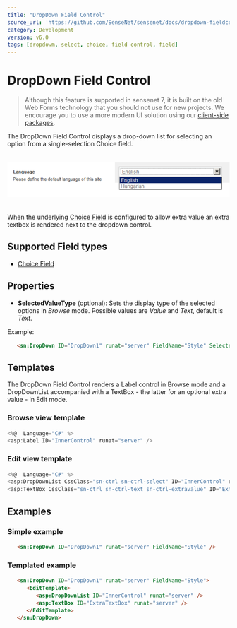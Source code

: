 ```yaml
---
title: "DropDown Field Control"
source_url: 'https://github.com/SenseNet/sensenet/docs/dropdown-fieldcontrol.md'
category: Development
version: v6.0
tags: [dropdowm, select, choice, field control, field]
---
```


# DropDown Field Control

> Although this feature is supported in sensenet 7, it is built on the old Web Forms technology that you should not use for new projects. We encourage you to use a more modern UI solution using our [client-side packages](https://www.npmjs.com/org/sensenet).

The DropDown Field Control displays a drop-down list for selecting an option from a single-selection Choice field.

<img src="https://raw.githubusercontent.com/SenseNet/sensenet/master/docs/images/DropDown.png" style="margin: 20px auto" />

When the underlying [Choice Field](choice-field.md) is configured to allow extra value an extra textbox is rendered next to the dropdown control.

## Supported Field types

- [Choice Field](choice-field.md)

## Properties

- **SelectedValueType** (optional): Sets the display type of the selected options in *Browse* mode. Possible values are *Value* and *Text*, default is *Text*.

Example:

```html
   <sn:DropDown ID="DropDown1" runat="server" FieldName="Style" SelectedValueType="Value" />
```

## Templates

The DropDown Field Control renders a Label control in Browse mode and a DropDownList accompanied with a TextBox - the latter for an optional extra value - in Edit mode.

### Browse view template

```csharp
<%@  Language="C#" %>
<asp:Label ID="InnerControl" runat="server" />
```

### Edit view template

```csharp
<%@  Language="C#" %>
<asp:DropDownList CssClass="sn-ctrl sn-ctrl-select" ID="InnerControl" runat="server" />
<asp:TextBox CssClass="sn-ctrl sn-ctrl-text sn-ctrl-extravalue" ID="ExtraTextBox" runat="server" />
```

## Examples

### Simple example

```html
   <sn:DropDown ID="DropDown1" runat="server" FieldName="Style" />
```

### Templated example

```html
   <sn:DropDown ID="DropDown1" runat="server" FieldName="Style">
      <EditTemplate>
         <asp:DropDownList ID="InnerControl" runat="server" />
         <asp:TextBox ID="ExtraTextBox" runat="server" />
      </EditTemplate>
   </sn:DropDown>
```